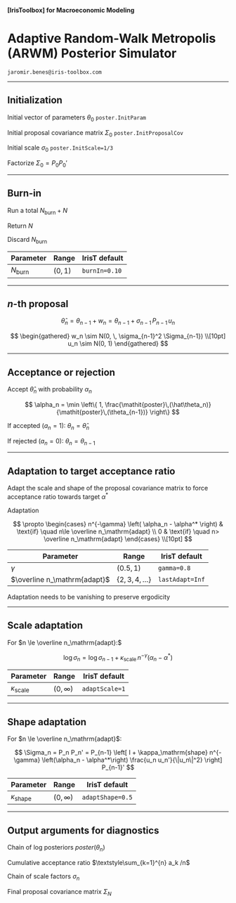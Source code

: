 
__[IrisToolbox] for Macroeconomic Modeling__

# Adaptive Random-Walk Metropolis (ARWM) Posterior Simulator

`jaromir.benes@iris-toolbox.com`

---

## Initialization

Initial vector of parameters $\theta_0$ `poster.InitParam`

Initial proposal covariance matrix $\Sigma_0$ `poster.InitProposalCov`

Initial scale $\sigma_0$ `poster.InitScale=1/3`

Factorize $\Sigma_0 = P_0 P_0'$


---

## Burn-in

Run a total $N_\mathrm{burn} + N$

Return $N$

Discard $N_\mathrm{burn}$

| Parameter | Range | IrisT default |
|---|---|---|
| $N_\mathrm{burn}$ | $(0, 1)$ | `burnIn=0.10` |

---

## *n*-th proposal

$$
\hat \theta_n = \theta_{n-1} + w_n = \theta_{n-1} + \sigma_{n-1} \, P_{n-1} \, u_n
$$

$$
\begin{gathered}
w_n \sim N(0, \, \sigma_{n-1}^2 \Sigma_{n-1}) \\[10pt]
u_n \sim N(0, 1)
\end{gathered}
$$

---

## Acceptance or rejection

Accept $\hat \theta_n$ with probability $\alpha_n$

$$
\alpha_n = \min \left\{ 1,
\frac{\mathit{poster}\,(\hat\theta_n)}{\mathit{poster}\,(\theta_{n-1})} \right\}
$$

If accepted ($a_n=1$): $\theta_n = \hat \theta_n$

If rejected ($a_n=0$): $\theta_n = \theta_{n-1}$

---

## Adaptation to target acceptance ratio

Adapt the scale and shape of the proposal covariance matrix to force acceptance ratio towards target $\alpha^*$

Adaptation 

$$
\propto \begin{cases} n^{-\gamma} \left( \alpha_n - \alpha^* \right) & \text{if} \quad n\le \overline n_\mathrm{adapt} \\ 0 &  \text{if} \quad n> \overline n_\mathrm{adapt} \end{cases} \\[10pt]
$$

| Parameter | Range | IrisT default |
|---|---|---|
| $\gamma$ | $(0.5, 1)$ | `gamma=0.8` |
| $\overline n_\mathrm{adapt}$ |  $\{2, 3, 4, \dots\}$ | `lastAdapt=Inf` |

Adaptation needs to be vanishing to preserve ergodicity


---

## Scale adaptation

For $n \le \overline n_\mathrm{adapt}:$

$$
\log \sigma_n = \log \sigma_{n-1} + \kappa_\mathrm{scale} \, n^{-\gamma} \left(\alpha_n - \alpha^*\right)
$$

| Parameter | Range | IrisT default |
|---|---|---|
| $\kappa_\mathrm{scale}$ | $(0, \infty)$  | `adaptScale=1` |


--- 

## Shape adaptation

For $n \le \overline n_\mathrm{adapt}$:

$$
\Sigma_n = P_n P_n' = P_{n-1} \left[ I + \kappa_\mathrm{shape} n^{-\gamma} \left(\alpha_n - \alpha^*\right) \frac{u_n u_n'}{\|u_n\|^2} \right] P_{n-1}'
$$

| Parameter | Range | IrisT default |
|---|---|---|
| $\kappa_\mathrm{shape}$ | $(0, \infty)$ | `adaptShape=0.5` |

---

## Output arguments for diagnostics

Chain of log posteriors $\mathit{poster}\left(\theta_n\right)$

Cumulative acceptance ratio $\textstyle\sum_{k=1}^{n} a_k /n$

Chain of scale factors $\sigma_n$

Final proposal covariance matrix $\Sigma_N$

